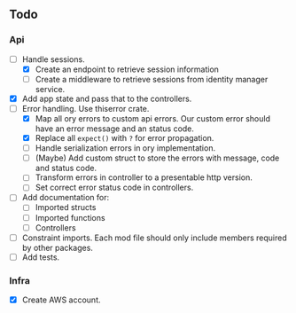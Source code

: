 ## Todo

### Api

- [ ] Handle sessions.
    - [x] Create an endpoint to retrieve session information
    - [ ] Create a middleware to retrieve sessions from identity manager service.
- [x] Add app state and pass that to the controllers.
- [ ] Error handling. Use thiserror crate.
    - [x] Map all ory errors to custom api errors. Our custom error should have an error message and an status code.
    - [x] Replace all `expect()` with `?` for error propagation.
    - [ ] Handle serialization errors in ory implementation.
    - [ ] (Maybe) Add custom struct to store the errors with message, code and status code.
    - [ ] Transform errors in controller to a presentable http version.
    - [ ] Set correct error status code in controllers.
- [ ] Add documentation for:
    - [ ] Imported structs
    - [ ] Imported functions
    - [ ] Controllers
- [ ] Constraint imports. Each mod file should only include members required by other packages.
- [ ] Add tests.

### Infra

- [x] Create AWS account.